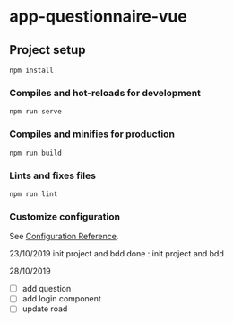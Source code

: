 # app-questionnaire-vue

## Project setup
```
npm install
```

### Compiles and hot-reloads for development
```
npm run serve
```

### Compiles and minifies for production
```
npm run build
```

### Lints and fixes files
```
npm run lint
```

### Customize configuration
See [Configuration Reference](https://cli.vuejs.org/config/).

23/10/2019
init project and bdd 
done : init project and bdd 

28/10/2019
- [ ] add question
- [ ] add login component 
- [ ] update road
